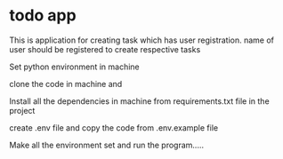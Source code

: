 # todo app
This is application for creating task which has user registration. name of user should be registered to create respective tasks

Set python environment in machine

clone the code in machine and

Install all the dependencies in machine from requirements.txt file in the project

create .env file and copy the code from .env.example file

Make all the environment set and run the program.....